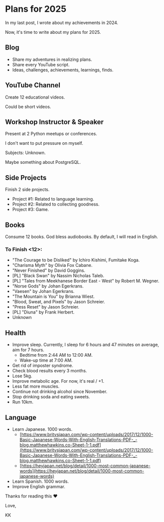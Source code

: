 # Plans for 2025

In my last post, I wrote about my achievements in 2024. 

Now, it's time to write about my plans for 2025.

## Blog

- Share my adventures in realizing plans.
- Share every YouTube script.
- Ideas, challenges, achievements, learnings, finds.

## YouTube Channel

Create 12 educational videos.

Could be short videos.

## Workshop Instructor & Speaker

Present at 2 Python meetups or conferences.

I don't want to put pressure on myself.

Subjects: Unknown.

Maybe something about PostgreSQL.

## Side Projects

Finish 2 side projects.
  - Project #1: Related to language learning.
  - Project #2: Related to collecting goodness.
  - Project #3: Game.

## Books 

Consume 12 books. God bless audiobooks. By default, I will read in English.

### To Finish <12>:

- "The Courage to be Disliked" by Ichiro Kishimi, Fumitake Koga.
- "Charisma Myth" by Olivia Fox Cabane.
- "Never Finished" by David Goggins.
- [PL] "Black Swan" by Nassim Nicholas Taleb.
- [PL] "Tales from Meekhanese Border East - West" by Robert M. Wegner.
- "Norse Gods" by Johan Egerkrans.
- "Vaesen" by Johan Egerkrans.
- "The Mountain is You" by Brianna Wiest.
- "Blood, Sweat, and Pixels" by Jason Schreier.
- "Press Reset" by Jason Schreier.
- [PL] "Diuna" by Frank Herbert.
- Unknown

## Health 
- Improve sleep. Currently, I sleep for 6 hours and 47 minutes on average, aim for 7 hours.
  - Bedtime from 2:44 AM to 12:00 AM.
  - Wake-up time at 7:00 AM.
- Get rid of imposter syndrome.
- Check blood results every 3 months.
- Lose 5kg.
- Improve metabolic age. For now, it's real / +1.
- Less fat more muscles.
- Continue not drinking alcohol since November.
- Stop drinking soda and eating sweets.
- Run 10km.

## Language

- Learn Japanese. 1000 words. 
  - [https://www.britvsjapan.com/wp-content/uploads/2017/12/1000-Basic-Japanese-Words-With-English-Translations-PDF-_-blog.matthewhawkins.co-Sheet-1-1.pdf](https://www.britvsjapan.com/wp-content/uploads/2017/12/1000-Basic-Japanese-Words-With-English-Translations-PDF-_-blog.matthewhawkins.co-Sheet-1-1.pdf) 
  - [https://heyjapan.net/blog/detail/1000-most-common-japanese-words](https://heyjapan.net/blog/detail/1000-most-common-japanese-words)
- Learn Spanish. 1000 words.
- Improve English grammar.

Thanks for reading this ❤️

Love,

KK
